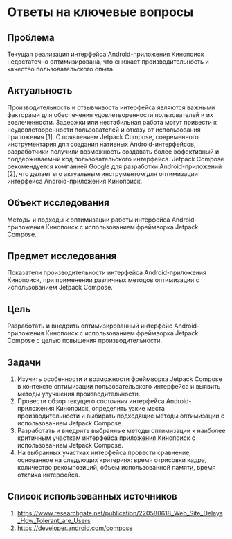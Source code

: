 # Ответы на ключевые вопросы

## Проблема
Текущая реализация интерфейса Android-приложения Кинопоиск недостаточно оптимизирована, что снижает производительность и качество пользовательского опыта.

## Актуальность
Производительность и отзывчивость интерфейса являются важными факторами для обеспечения удовлетворенности пользователей и их вовлеченности. Задержки или нестабильная работа могут привести к неудовлетворенности пользователей и отказу от использования приложения [1]. С появлением Jetpack Compose, современного инструментария для создания нативных Android-интерфейсов, разработчики получили возможность создавать более эффективный и поддерживаемый код пользовательского интерфейса. Jetpack Compose рекомендуется компанией Google для разработки Android-приложений [2], что делает его актуальным инструментом для оптимизации интерфейса Android-приложения Кинопоиск.

## Объект исследования
Методы и подходы к оптимизации работы интерфейса Android-приложения Кинопоиск с использованием фреймворка Jetpack Compose.

## Предмет исследования
Показатели производительности интерфейса Android-приложения Кинопоиск, при применении различных методов оптимизации с использованием Jetpack Compose.

## Цель
Разработать и внедрить оптимизированный интерфейс Android-приложения Кинопоиск с использованием фреймворка Jetpack Compose с целью повышения производительности.

## Задачи
1. Изучить особенности и возможности фреймворка Jetpack Compose в контексте оптимизации пользовательского интерфейса и выявить методы улучшения производительности.
2. Провести обзор текущего состояния интерфейса Android-приложения Кинопоиск, определить узкие места производительности и выбирать подходящие методы оптимизации с использованием Jetpack Compose.
3. Разработать и внедрить выбранные методы оптимизации к наиболее критичным участкам интерфейса приложения Кинопоиск с использованием Jetpack Compose.
4. На выбранных участках интерфейса провести сравнение, основанное на следующих критериях: время отрисовки кадра, количество рекомпозиций, объем использованной памяти, время отклика интерфейса.

## Список использованных источников 
1. https://www.researchgate.net/publication/220580618_Web_Site_Delays_How_Tolerant_are_Users
2. https://developer.android.com/compose